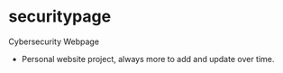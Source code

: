 # securitypage
Cybersecurity Webpage

- Personal website project, always more to add and update over time.
